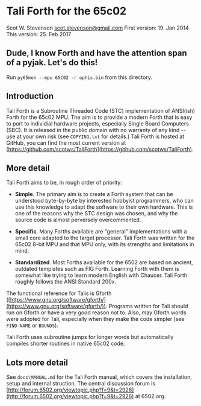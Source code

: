 # Tali Forth for the 65c02 
Scot W. Stevenson <scot.stevenson@gmail.com> 
First version: 19. Jan 2014 
This version:  25. Feb 2017 


## Dude, I know Forth and have the attention span of a pyjak. Let's do this!

Run `py65mon --mpu 65C02 -r ophis.bin` from this directory.


## Introduction

Tali Forth is a Subroutine Threaded Code (STC) implementation of ANSI(ish) Forth
for the 65c02 MPU. The aim is to provide a modern Forth that is easy to port to
individial hardware projects, especially Single Board Computers (SBC).  It is
released in the public domain with no warranty of any kind -- use at your own
risk (see `COPYING.txt` for details.) Tali Forth is hosted at GitHub, you can
find the most current version at
[https://github.com/scotws/TaliForth](https://github.com/scotws/TaliForth).


## More detail 

Tali Forth aims to be, in rough order of priority: 

- **Simple**. The primary aim is to create a Forth system that can be understood
  byte-by-byte by interested hobbyist programmers, who can use this knowledge to
  adapt the software to their own hardware. This is one of the reasons why the
  STC design was chosen, and why the source code is almost perversely
  overcommented. 

- **Specific**. Many Forths available are "general" implementations with a small
  core adapted to the target processor. Tali Forth was written for the 65c02
  8-bit MPU and that MPU only, with its strengths and limitations in mind. 

- **Standardized**. Most Forths available for the 6502 are based on ancient,
  outdated templates such as FIG Forth. Learning Forth with them is somewhat
  like trying to learn modern English with Chaucer. Tali Forth roughly follows
  the ANSI Standard 200x.
  
The functional reference for Talis is Gforth
([https://www.gnu.org/software/gforth/](https://www.gnu.org/software/gforth/)).
Programs written for Tali should run on Gforth or have a very good reason not
to. Also, may Gforth words were adopted for Tali, especially when they make the
code simpler (see `FIND-NAME` or `BOUNDS`). 
  
Tali Forth uses subroutine jumps for longer words but automatically compiles
shorter routines in native 65c02 code. 


## Lots more detail 

See `docs\MANUAL.md` for the Tali Forth manual, which covers the installation,
setup and internal struction. The central discussion forum is
[http://forum.6502.org/viewtopic.php?f=9&t=2926](http://forum.6502.org/viewtopic.php?f=9&t=2926)
at 6502.org. 
